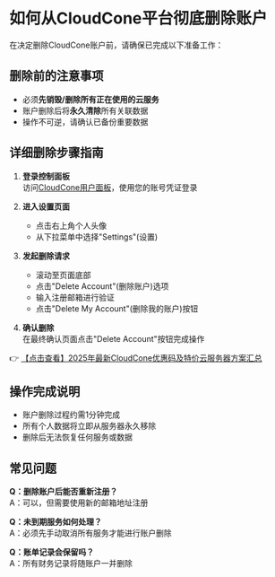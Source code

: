# 如何从CloudCone平台彻底删除账户

在决定删除CloudCone账户前，请确保已完成以下准备工作：

## 删除前的注意事项
- 必须**先销毁/删除所有正在使用的云服务**
- 账户删除后将**永久清除**所有关联数据
- 操作不可逆，请确认已备份重要数据

## 详细删除步骤指南

1. **登录控制面板**  
   访问[CloudCone用户面板](https://bit.ly/Cloudcone)，使用您的账号凭证登录

2. **进入设置页面**  
   - 点击右上角个人头像
   - 从下拉菜单中选择"Settings"(设置)

3. **发起删除请求**  
   - 滚动至页面底部
   - 点击"Delete Account"(删除账户)选项
   - 输入注册邮箱进行验证
   - 点击"Delete My Account"(删除我的账户)按钮

4. **确认删除**  
   在最终确认页面点击"Delete Account"按钮完成操作

👉 [【点击查看】2025年最新CloudCone优惠码及特价云服务器方案汇总](https://bit.ly/Cloudcone)

## 操作完成说明
- 账户删除过程约需1分钟完成
- 所有个人数据将立即从服务器永久移除
- 删除后无法恢复任何服务或数据

## 常见问题
**Q：删除账户后能否重新注册？**  
A：可以，但需要使用新的邮箱地址注册

**Q：未到期服务如何处理？**  
A：必须先手动取消所有服务才能进行账户删除

**Q：账单记录会保留吗？**  
A：所有财务记录将随账户一并删除